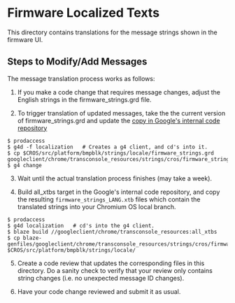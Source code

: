 # Firmware Localized Texts

This directory contains translations for the message strings shown in the
firmware UI.

## Steps to Modify/Add Messages
The message translation process works as follows:

1. If you make a code change that requires message changes, adjust the English
strings in the firmware_strings.grd file.

2. To trigger translation of updated messages, take the the current version of
firmware_strings.grd and update the [copy in Google's internal code repository
](https://cs.corp.google.com/piper///depot/google3/googleclient/chrome/transconsole_resources/strings/cros/firmware_strings.grd)

```shell
$ prodaccess
$ g4d -f localization   # Creates a g4 client, and cd's into it.
$ cp $CROS/src/platform/bmpblk/strings/locale/firmware_strings.grd googleclient/chrome/transconsole_resources/strings/cros/firmware_strings.grd
$ g4 change
```

3. Wait until the actual translation process finishes (may take a week).

4. Build all_xtbs target in the Google's internal code repository, and copy the
resulting `firmware_strings_LANG.xtb` files which contain the translated strings
into your Chromium OS local branch.

```shell
$ prodaccess
$ g4d localization   # cd's into the g4 client.
$ blaze build //googleclient/chrome/transconsole_resources:all_xtbs
$ cp blaze-genfiles/googleclient/chrome/transconsole_resources/strings/cros/firmware_strings_*.xtb $CROS/src/platform/bmpblk/strings/locale/
```

5. Create a code review that updates the corresponding files in this
directory. Do a sanity check to verify that your review only contains string
changes (i.e. no unexpected message ID changes).

6. Have your code change reviewed and submit it as usual.
